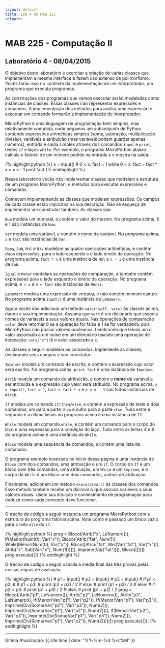 ```yaml
---
layout: default
title: Lab 4 de MAB 225
relpath: ..
---
```


MAB 225 - Computação II
=======================

Laboratório 4 - 08/04/2015
--------------------------

O objetivo deste laboratório é exercitar a criação de
várias classes que implementam a mesma interface e fazem
uso extenso de polimorfismo. Vocês farão isso no contexto da
implementação de um *interpretador*, um programa que executa
programas.

As construções dos programas que vamos executar
serão modeladas como instâncias de classes. Essas classes
irão representar expressões e comandos. A implementação
dos métodos para avaliar uma expressão e executar um comando
formarão a implementação do interpretador.

MicroPython é uma linguagem de programação bem simples, mas
relativamente completa, onde pegamos um subconjunto de Python
contendo expressões aritméticas simples (soma, subtração,
multiplicação, divisão), variáveis e atribuição 
(mas variáveis podem guardar apenas números), entrada e
saída simples através dos comandos `input` e `print`, testes
`if` e laços `while`. Por exemplo, o programa MicroPython
abaixo calcula o fatorial de um número pedido na entrada e o
mostra na saída:

{% highlight python %}
    x = input() 
    if 0 < x: 
      fact = 1
      while 0 < x: 
        fact = fact * x
        x = x - 1
      print fact
{% endhighlight %}

Nesse laboratório vocês irão implementar classes que modelam a estrutura
de um programa MicroPython, e métodos para executar expressões e comandos.

Comecem implementando as classes que modelam expressões.
Os campos de cada classe estão implícitos
na sua descrição. Não se esqueça de implementar um construtor também. As
classes são:

`Num` modela um numeral, e contém o valor do mesmo. No programa
acima, 0 e 1 são instâncias de `Num`.  

`Var` modela uma variável, e contém o nome da variável. No programa acima, `x` e `fact`
são instâncias de `Var`.

`Soma`, `Sub`, `Mul` e `Div` modelam as quatro operações aritméticas, e
contêm duas expressões, para o lado esquerdo e o lado direito da
operação. No programa acima, `fact * x` é uma instância de `Mul` e `x - 1`
é uma instância de `Sub`.

`Igual` e `Menor` modelam as operações de comparação, e também contêm
expressões para o lado esquerdo e direito da operação. No programa acima, 
`0 < x` e `0 < fact` são instâncias de `Menor`.

`LeNumero` modela uma expressão de entrada, e não contém nennum campo.
No programa acima `input()` é uma instância de `LeNumero`.

Agora vocês irão adicionar um método `valor(self, vars)` às classes acima,
dando a sua implementação. Assuma que `vars` é um dicionário que associa
nomes de variáveis a seus valores atuais. Nas operações de comparação 
`valor` deve retornar 0 se a operação for falsa e 1 se for verdadeira,
pois MicroPython não possui valores booleanos. Lembrando que lemos
um o valor associado a um nome em um dicionário usando uma operação
de indexação: `vars["x"]` lê o valor associado a `x`.

As classes a seguir modelam os comandos. Implemente as classes, declarando seus campos
e seu construtor:

`Imprime` modela um comando de escrita, e contém a expressão cujo valor
será escrito. No programa acima, `print fact` é uma instância de `Imprime`.

`Atrib` modela um comando de atribuição, e contém o **nome** da variável a ser
atribuída e a expressão cujo valor será atribuído. No programa acima, 
`x = input()`, `fact = 1`, `fact = fact * x` e `x = x - 1` são todos
instâncias de `Atrib`.

`If` modela um comando `if/then/else`, e contém a expressão de teste e
dois comandos, um para a parte `then` e outro para a parte `else`. Tudo entre
a segunda e a última linhas no programa acima é uma instância de `If`.

`While` modela um comando `while`, e contém um comando para o
corpo do laço e uma expressão para a condição do laço. Tudo entre as linhas
4 e 6 do programa acima é uma instância de `While`.

`Bloco` modela uma sequência de comandos, e contém uma lista de comandos. 

O programa exemplo mostrado no início dessa página é uma instância de `Bloco`
com dois comandos,
uma atribuição e um `if`. O corpo do `If` é um bloco com três comandos, uma
atribuição, um `While` e um `Imprime`, e o corpo do `While` é um bloco com
dois comandos, ambos de atribuição.

Finalmente, adicionem um método `executa(vars)` às classes dos comandos.
Esse método também recebe um dicionário que associa variáveis a seus valores
atuais. Usem sua intuição e conhecimento de programação para deduzir como
cada comando deve funcionar.

****

O trecho de código a seguir instancia um programa MicroPython com a estrutura
do programa fatorial acima. Note como é passado um bloco vazio para o lado `else` do
`if`.

{% highlight python %}
    prog = Bloco([Atrib("x", LeNumero()),
                  If(Menor(Num(0), Var("x")),
                     Bloco([Atrib("fat", Num(1)),
                            While(Menor(Num(0), Var("x")),
                                  Bloco([Atrib("fat", Mul(Var("fat"), Var("x"))),     
                                         Atrib("x", Sub(Var("x"), Num(1)))])),
                            Imprime(Var("fat"))]),
                     Bloco([]))])
    prog.executa({})
{% endhighlight %}

O trecho de código a seguir calcula a média final das três provas pelas
nossas regras de avaliação:

{% highlight python %}
    # p1 = input()
    # p2 = input()
    # p3 = input()
    # if p1 < p2:
    #   if p1 < p3:
    #     print (p2 + p3) / 2
    #   else:
    #     print (p1 + p2) / 2
    # else:
    #   if p2 < p3:
    #     print (p1 + p3) / 2
    #   else:
    #     print (p1 + p2) / 2
    prog = Bloco([Atrib("p1", LeNumero()),
                  Atrib("p2", LeNumero()),
                  Atrib("p3", LeNumero()),
                  If(Menor(Var("p1"), Var("p2")),
                     If(Menor(Var("p1"), Var("p3")),
                        Imprime(Div(Soma(Var("p2"), Var("p3")), Num(2))),
                        Imprime(Div(Soma(Var("p1"), Var("p2")), Num(2)))),
                     If(Menor(Var("p2"), Var("p3")),
                        Imprime(Div(Soma(Var("p1"), Var("p3")), Num(2))),
                        Imprime(Div(Soma(Var("p1"), Var("p2")), Num(2)))))])
    prog.executa({});
{% endhighlight %}

* * * * *

Última Atualização: {{ site.time | date: "%Y-%m-%d %H:%M" }}
